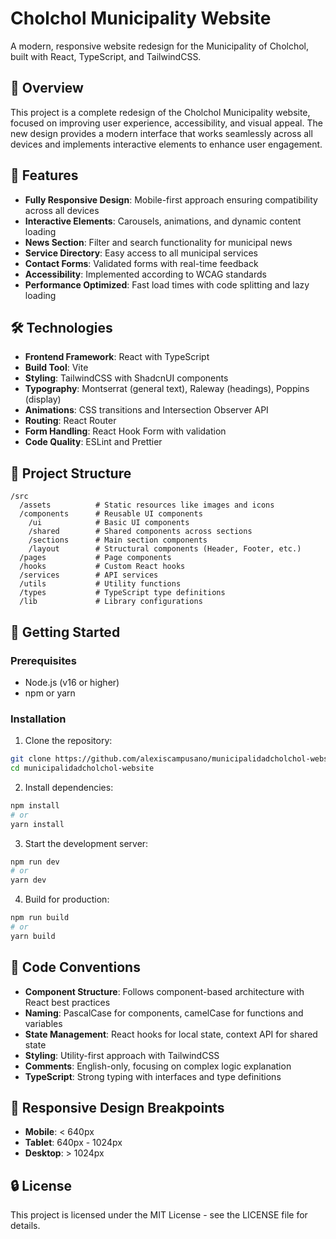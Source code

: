 # Cholchol Municipality Website

A modern, responsive website redesign for the Municipality of Cholchol, built with React, TypeScript, and TailwindCSS.

## 🌟 Overview

This project is a complete redesign of the Cholchol Municipality website, focused on improving user experience, accessibility, and visual appeal. The new design provides a modern interface that works seamlessly across all devices and implements interactive elements to enhance user engagement.

## 🚀 Features

- **Fully Responsive Design**: Mobile-first approach ensuring compatibility across all devices
- **Interactive Elements**: Carousels, animations, and dynamic content loading
- **News Section**: Filter and search functionality for municipal news
- **Service Directory**: Easy access to all municipal services
- **Contact Forms**: Validated forms with real-time feedback
- **Accessibility**: Implemented according to WCAG standards
- **Performance Optimized**: Fast load times with code splitting and lazy loading

## 🛠️ Technologies

- **Frontend Framework**: React with TypeScript
- **Build Tool**: Vite
- **Styling**: TailwindCSS with ShadcnUI components
- **Typography**: Montserrat (general text), Raleway (headings), Poppins (display)
- **Animations**: CSS transitions and Intersection Observer API
- **Routing**: React Router
- **Form Handling**: React Hook Form with validation
- **Code Quality**: ESLint and Prettier

## 📁 Project Structure

```
/src
  /assets          # Static resources like images and icons
  /components      # Reusable UI components
    /ui            # Basic UI components
    /shared        # Shared components across sections
    /sections      # Main section components
    /layout        # Structural components (Header, Footer, etc.)
  /pages           # Page components
  /hooks           # Custom React hooks
  /services        # API services
  /utils           # Utility functions
  /types           # TypeScript type definitions
  /lib             # Library configurations
```

## 🚦 Getting Started

### Prerequisites

- Node.js (v16 or higher)
- npm or yarn

### Installation

1. Clone the repository:
```bash
git clone https://github.com/alexiscampusano/municipalidadcholchol-website.git
cd municipalidadcholchol-website
```

2. Install dependencies:
```bash
npm install
# or
yarn install
```

3. Start the development server:
```bash
npm run dev
# or
yarn dev
```

4. Build for production:
```bash
npm run build
# or
yarn build
```

## 📝 Code Conventions

- **Component Structure**: Follows component-based architecture with React best practices
- **Naming**: PascalCase for components, camelCase for functions and variables
- **State Management**: React hooks for local state, context API for shared state
- **Styling**: Utility-first approach with TailwindCSS
- **Comments**: English-only, focusing on complex logic explanation
- **TypeScript**: Strong typing with interfaces and type definitions

## 📱 Responsive Design Breakpoints

- **Mobile**: < 640px
- **Tablet**: 640px - 1024px
- **Desktop**: > 1024px

## 🔒 License

This project is licensed under the MIT License - see the LICENSE file for details.
